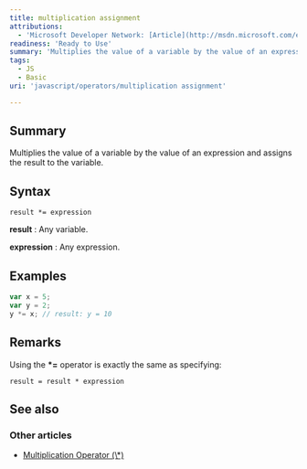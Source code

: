 ```yaml
---
title: multiplication assignment
attributions:
  - 'Microsoft Developer Network: [Article](http://msdn.microsoft.com/en-us/library/ie/yhecb1ct(v=vs.94).aspx)'
readiness: 'Ready to Use'
summary: 'Multiplies the value of a variable by the value of an expression and assigns the result to the variable.'
tags:
  - JS
  - Basic
uri: 'javascript/operators/multiplication assignment'

---
```

## Summary

Multiplies the value of a variable by the value of an expression and assigns the result to the variable.

## Syntax

    result *= expression

**result**
:   Any variable.

**expression**
:   Any expression.

## Examples

``` js
var x = 5;
var y = 2;
y *= x; // result: y = 10
```

## Remarks

Using the **\*=** operator is exactly the same as specifying:

    result = result * expression

## See also

### Other articles

-   [Multiplication Operator (\\\*)](/javascript/operators/multiplication)

